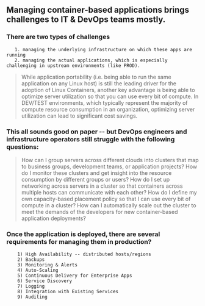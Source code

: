 ## Managing container-based applications brings challenges to IT & DevOps teams mostly. 

### There are two types of challenges 
``` 
   1. managing the underlying infrastructure on which these apps are running
   2. managing the actual applications, which is especially challenging in upstream environments (like PROD).
```

> While application portability (i.e. being able to run the same application on any Linux host) is still the leading driver for the adoption of Linux Containers, another key advantage is being able to optimize server utilization so that you can use every bit of compute. 
> In DEV/TEST environments, which typically represent the majority of compute resource consumption in an organization, optimizing server utilization can lead to significant cost savings.

### This all sounds good on paper -- but DevOps engineers and infrastructure operators still struggle with the following questions:

> How can I group servers across different clouds into clusters that map to business groups, development teams, or application projects?
> How do I monitor these clusters and get insight into the resource consumption by different groups or users?
> How do I set up networking across servers in a cluster so that containers across multiple hosts can communicate with each other?
> How do I define my own capacity-based placement policy so that I can use every bit of compute in a cluster?
> How can I automatically scale out the cluster to meet the demands of the developers for new container-based application deployments?

### Once the application is deployed, there are several requirements for managing them in production?
```
	1) High Availability -- distributed hosts/regions
	2) Backups
	3) Monitoring & Alerts
	4) Auto-Scaling
	5) Continuous Delivery for Enterprise Apps
	6) Service Discovery
	7) Logging
	8) Integration with Existing Services
	9) Auditing
```
